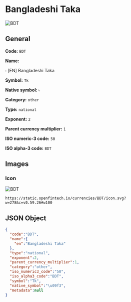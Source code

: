 
# Bangladeshi Taka 
![BDT](https://static.openfintech.io/currencies/BDT/icon.svg?w=278&c=v0.59.26#w100)  

## General 
 
**Code:** `BDT` 
 
**Name:** 
 
:	[EN] Bangladeshi Taka 
 
**Symbol:** `Tk` 
 
**Native symbol:** `৳` 
 
**Category:** `other` 
 
**Type:** `national` 
 
**Exponent:** `2` 
 
**Parent currency multiplier:** `1` 
 
**ISO numeric-3 code:** `50` 
 
**ISO alpha-3 code:** `BDT` 
 

## Images 

### Icon 
 
![BDT](https://static.openfintech.io/currencies/BDT/icon.svg?w=278&c=v0.59.26#w100)  

```
https://static.openfintech.io/currencies/BDT/icon.svg?w=278&c=v0.59.26#w100
```  

## JSON Object 

```json
{
  "code":"BDT",
  "name":{
    "en":"Bangladeshi Taka"
  },
  "type":"national",
  "exponent":2,
  "parent_currency_multiplier":1,
  "category":"other",
  "iso_numeric3_code":"50",
  "iso_alpha3_code":"BDT",
  "symbol":"Tk",
  "native_symbol":"\u09f3",
  "metadata":null
}
```  
